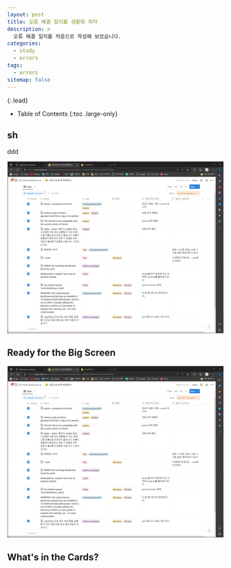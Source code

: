 ```yaml
---
layout: post
title: 오류 해결 일지를 생활화 하자
description: >
  오류 해결 일지를 처음으로 작성해 보았습니다.
categories:
  - study
  - errors
tags:
  - errors
sitemap: false
---
```



{:.lead}



- Table of Contents
{:toc .large-only}

## sh
ddd

![800x400](\assets\img\blog\오류해결일지.png "Large example image")
 
## Ready for the Big Screen

![800x400](\assets\img\blog\오류해결일지.png "Large example image")
 
## What's in the Cards?






